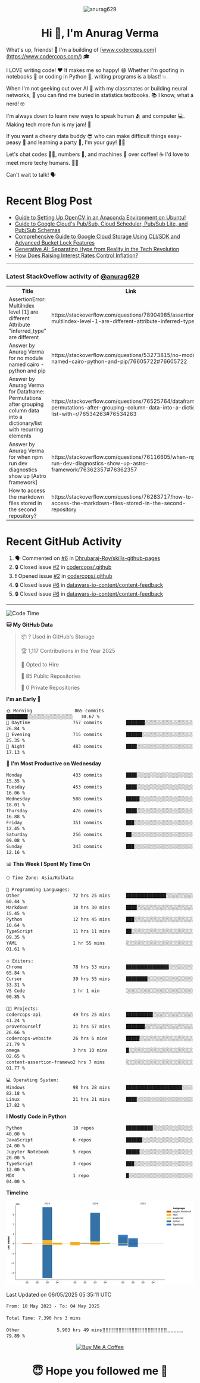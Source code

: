 

<p align="center"> <img src="https://komarev.com/ghpvc/?username=anurag629&label=Profile%20views&color=0e75b6&style=flat" alt="anurag629" /> </p>

<h1 align="center">Hi 👋, I'm Anurag Verma</h1>

What's up, friends! 👋 I'm a building of [www.codercops.com](https://www.codercops.com/) 🎓

I LOVE writing code! ❤️ It makes me so happy! 😄 Whether I'm goofing in notebooks 📓 or coding in Python 🐍, writing programs is a blast! 💥

When I'm not geeking out over AI 🤖 with my classmates or building neural networks, 🧠 you can find me buried in statistics textbooks. 📚 I know, what a nerd! 🤓

I'm always down to learn new ways to speak human 🫂 and computer 💻. Making tech more fun is my jam! 🍇

If you want a cheery data buddy 😎 who can make difficult things easy-peasy 🥝 and learning a party 🎉, I'm your guy! 🙋‍♂️

Let's chat codes 👨‍💻, numbers 🧮, and machines 🤖 over coffee! ☕ I'd love to meet more techy humans. 💁‍♂️

Can't wait to talk! 🗣️

# Recent Blog Post

<!-- BLOG-POST-LIST:START -->
- [Guide to Setting Up OpenCV in an Anaconda Environment on Ubuntu!](https://codercops.tech/blog/computer-vision-bootcamp/Guide-to-Setting-Up-OpenCV-in-an-Anaconda-Environment-on-Ubuntu!)
- [Guide to Google Cloud&#39;s Pub/Sub, Cloud Scheduler, Pub/Sub Lite, and Pub/Sub Schemas](https://codercops.tech/blog/google-cloud/Google-Clouds-Pub-Sub-Cloud-Scheduler-Pub-Sub-Lite-and-Pub-Sub-Schemas)
- [Comprehensive Guide to Google Cloud Storage Using CLI/SDK and Advanced Bucket Lock Features](https://codercops.tech/blog/google-cloud/Google-Cloud-Storage-Using-CLI-SDK-and-Advanced-Bucket-Lock-Features)
- [Generative AI: Separating Hype from Reality in the Tech Revolution](https://codercops.tech/blog/tech-latest-updates/generative-ai-seperating-hype-from-reality-in-the-tech-revolution)
- [How Does Raising Interest Rates Control Inflation?](https://codercops.tech/blog/startup-unicorn/how-does-raising-interest-rates-control-inflation)
<!-- BLOG-POST-LIST:END -->

---

### Latest StackOveflow activity of [@anurag629](https://github.com/anurag629)
<table>
  <tr><th>Title</th><th>Link</th></tr>
  <!-- STACKOVERFLOW:START --><tr><td>AssertionError: MultiIndex level [1] are different Attribute &quot;inferred_type&quot; are different</td><td>https://stackoverflow.com/questions/78904985/assertionerror-multiindex-level-1-are-different-attribute-inferred-type-are</td></tr><tr><td>Answer by Anurag Verma for no module named cairo - python and pip</td><td>https://stackoverflow.com/questions/53273815/no-module-named-cairo-python-and-pip/76605722#76605722</td></tr><tr><td>Answer by Anurag Verma for Dataframe: Permutations after grouping column data into a dictionary/list with recurring elements</td><td>https://stackoverflow.com/questions/76525764/dataframe-permutations-after-grouping-column-data-into-a-dictionary-list-with-r/76534263#76534263</td></tr><tr><td>Answer by Anurag Verma for when npm run dev diagnostics show up [Astro framework]</td><td>https://stackoverflow.com/questions/76116605/when-npm-run-dev-diagnostics-show-up-astro-framework/76362357#76362357</td></tr><tr><td>How to access the markdown files stored in the second repository?</td><td>https://stackoverflow.com/questions/76283717/how-to-access-the-markdown-files-stored-in-the-second-repository</td></tr><!-- STACKOVERFLOW:END -->
</table>

# Recent GitHub Activity
<!--START_SECTION:activity-->
1. 🗣 Commented on [#6](https://github.com/Dhrubaraj-Roy/skills-github-pages/issues/6#issuecomment-2816675607) in [Dhrubaraj-Roy/skills-github-pages](https://github.com/Dhrubaraj-Roy/skills-github-pages)
2. 🔒 Closed issue [#2](https://github.com/codercops/.github/issues/2) in [codercops/.github](https://github.com/codercops/.github)
3. ❗ Opened issue [#2](https://github.com/codercops/.github/issues/2) in [codercops/.github](https://github.com/codercops/.github)
4. 🔒 Closed issue [#6](https://github.com/datawars-io-content/content-feedback/issues/6) in [datawars-io-content/content-feedback](https://github.com/datawars-io-content/content-feedback)
5. 🔒 Closed issue [#6](https://github.com/datawars-io-content/content-feedback/issues/6) in [datawars-io-content/content-feedback](https://github.com/datawars-io-content/content-feedback)
<!--END_SECTION:activity-->

---

<!--START_SECTION:waka-->
![Code Time](http://img.shields.io/badge/Code%20Time-7%2C390%20hrs%203%20mins-blue)

**🐱 My GitHub Data** 

> 📦 ? Used in GitHub's Storage 
 > 
> 🏆 1,117 Contributions in the Year 2025
 > 
> 💼 Opted to Hire
 > 
> 📜 85 Public Repositories 
 > 
> 🔑 0 Private Repositories 
 > 
**I'm an Early 🐤** 

```text
🌞 Morning                865 commits         ████████░░░░░░░░░░░░░░░░░   30.67 % 
🌆 Daytime                757 commits         ███████░░░░░░░░░░░░░░░░░░   26.84 % 
🌃 Evening                715 commits         ██████░░░░░░░░░░░░░░░░░░░   25.35 % 
🌙 Night                  483 commits         ████░░░░░░░░░░░░░░░░░░░░░   17.13 % 
```
📅 **I'm Most Productive on Wednesday** 

```text
Monday                   433 commits         ████░░░░░░░░░░░░░░░░░░░░░   15.35 % 
Tuesday                  453 commits         ████░░░░░░░░░░░░░░░░░░░░░   16.06 % 
Wednesday                508 commits         █████░░░░░░░░░░░░░░░░░░░░   18.01 % 
Thursday                 476 commits         ████░░░░░░░░░░░░░░░░░░░░░   16.88 % 
Friday                   351 commits         ███░░░░░░░░░░░░░░░░░░░░░░   12.45 % 
Saturday                 256 commits         ██░░░░░░░░░░░░░░░░░░░░░░░   09.08 % 
Sunday                   343 commits         ███░░░░░░░░░░░░░░░░░░░░░░   12.16 % 
```


📊 **This Week I Spent My Time On** 

```text
🕑︎ Time Zone: Asia/Kolkata

💬 Programming Languages: 
Other                    72 hrs 25 mins      ███████████████░░░░░░░░░░   60.44 % 
Markdown                 18 hrs 30 mins      ████░░░░░░░░░░░░░░░░░░░░░   15.45 % 
Python                   12 hrs 45 mins      ███░░░░░░░░░░░░░░░░░░░░░░   10.64 % 
TypeScript               11 hrs 11 mins      ██░░░░░░░░░░░░░░░░░░░░░░░   09.35 % 
YAML                     1 hr 55 mins        ░░░░░░░░░░░░░░░░░░░░░░░░░   01.61 % 

🔥 Editors: 
Chrome                   78 hrs 53 mins      ████████████████░░░░░░░░░   65.84 % 
Cursor                   39 hrs 55 mins      ████████░░░░░░░░░░░░░░░░░   33.31 % 
VS Code                  1 hr 1 min          ░░░░░░░░░░░░░░░░░░░░░░░░░   00.85 % 

🐱‍💻 Projects: 
codercops-api            49 hrs 25 mins      ██████████░░░░░░░░░░░░░░░   41.24 % 
proveYourself            31 hrs 57 mins      ███████░░░░░░░░░░░░░░░░░░   26.66 % 
codercops-website        26 hrs 6 mins       █████░░░░░░░░░░░░░░░░░░░░   21.79 % 
omega                    3 hrs 10 mins       █░░░░░░░░░░░░░░░░░░░░░░░░   02.65 % 
content-assertion-framewo2 hrs 7 mins        ░░░░░░░░░░░░░░░░░░░░░░░░░   01.77 % 

💻 Operating System: 
Windows                  98 hrs 28 mins      █████████████████████░░░░   82.18 % 
Linux                    21 hrs 21 mins      ████░░░░░░░░░░░░░░░░░░░░░   17.82 % 
```

**I Mostly Code in Python** 

```text
Python                   10 repos            ██████████░░░░░░░░░░░░░░░   40.00 % 
JavaScript               6 repos             ██████░░░░░░░░░░░░░░░░░░░   24.00 % 
Jupyter Notebook         5 repos             █████░░░░░░░░░░░░░░░░░░░░   20.00 % 
TypeScript               3 repos             ███░░░░░░░░░░░░░░░░░░░░░░   12.00 % 
MDX                      1 repo              █░░░░░░░░░░░░░░░░░░░░░░░░   04.00 % 
```



**Timeline**

![Lines of Code chart](https://raw.githubusercontent.com/anurag629/anurag629/main/assets/bar_graph.png)


 Last Updated on 06/05/2025 05:35:11 UTC
<!--END_SECTION:waka-->

<!--START_SECTION:waka-simple-->

```text
From: 10 May 2023 - To: 04 May 2025

Total Time: 7,390 hrs 3 mins

Other              5,903 hrs 49 mins⣿⣿⣿⣿⣿⣿⣿⣿⣿⣿⣿⣿⣿⣿⣿⣿⣿⣿⣿⣿⣀⣀⣀⣀⣀   79.89 %
```

<!--END_SECTION:waka-simple-->

<p align="center"> 
<a href="https://www.buymeacoffee.com/anurag629" target="_blank"><img src="https://cdn.buymeacoffee.com/buttons/default-orange.png" alt="Buy Me A Coffee" height="60" width="250"></a>
</p>


<h1 align="center"> 😇 Hope you followed me 🥰  </h1>
